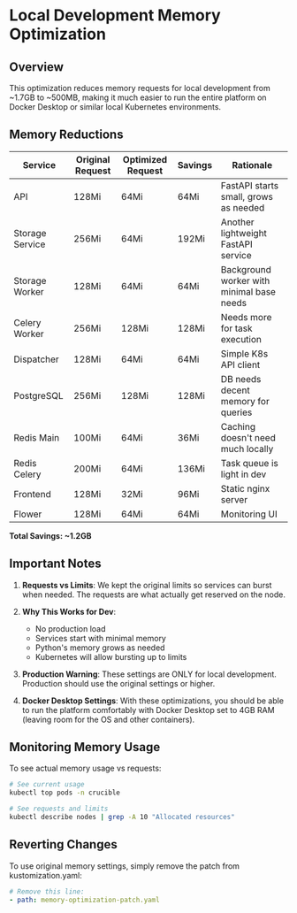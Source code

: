 # Local Development Memory Optimization

## Overview
This optimization reduces memory requests for local development from ~1.7GB to ~500MB, making it much easier to run the entire platform on Docker Desktop or similar local Kubernetes environments.

## Memory Reductions

| Service | Original Request | Optimized Request | Savings | Rationale |
|---------|-----------------|-------------------|---------|-----------|
| API | 128Mi | 64Mi | 64Mi | FastAPI starts small, grows as needed |
| Storage Service | 256Mi | 64Mi | 192Mi | Another lightweight FastAPI service |
| Storage Worker | 128Mi | 64Mi | 64Mi | Background worker with minimal base needs |
| Celery Worker | 256Mi | 128Mi | 128Mi | Needs more for task execution |
| Dispatcher | 128Mi | 64Mi | 64Mi | Simple K8s API client |
| PostgreSQL | 256Mi | 128Mi | 128Mi | DB needs decent memory for queries |
| Redis Main | 100Mi | 64Mi | 36Mi | Caching doesn't need much locally |
| Redis Celery | 200Mi | 64Mi | 136Mi | Task queue is light in dev |
| Frontend | 128Mi | 32Mi | 96Mi | Static nginx server |
| Flower | 128Mi | 64Mi | 64Mi | Monitoring UI |

**Total Savings: ~1.2GB**

## Important Notes

1. **Requests vs Limits**: We kept the original limits so services can burst when needed. The requests are what actually get reserved on the node.

2. **Why This Works for Dev**: 
   - No production load
   - Services start with minimal memory
   - Python's memory grows as needed
   - Kubernetes will allow bursting up to limits

3. **Production Warning**: These settings are ONLY for local development. Production should use the original settings or higher.

4. **Docker Desktop Settings**: With these optimizations, you should be able to run the platform comfortably with Docker Desktop set to 4GB RAM (leaving room for the OS and other containers).

## Monitoring Memory Usage

To see actual memory usage vs requests:

```bash
# See current usage
kubectl top pods -n crucible

# See requests and limits
kubectl describe nodes | grep -A 10 "Allocated resources"
```

## Reverting Changes

To use original memory settings, simply remove the patch from kustomization.yaml:

```yaml
# Remove this line:
- path: memory-optimization-patch.yaml
```
